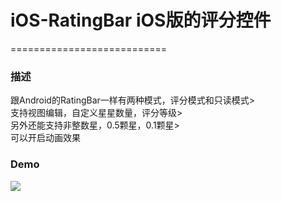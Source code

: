 # iOS-RatingBar iOS版的评分控件
===========================
### 描述
跟Android的RatingBar一样有两种模式，评分模式和只读模式><br />
支持视图编辑，自定义星星数量，评分等级><br />
另外还能支持非整数星，0.5颗星，0.1颗星><br />
可以开启动画效果
### Demo

![](https://github.com/saiwu-bigkoo/iOS-RatingBar/blob/master/preview/ratingbardemo.gif)
